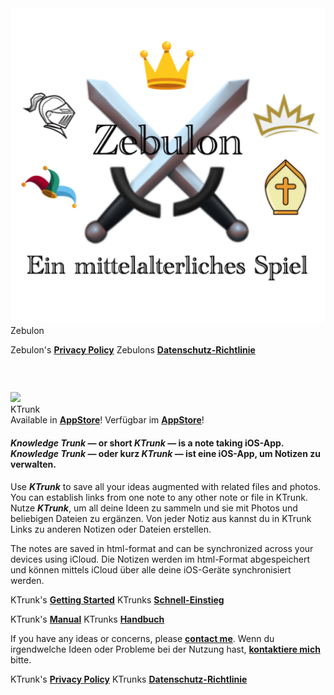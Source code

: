 <div class="logoRow">
  <div class="logoColumn logoColumnLeft"><img src="zebulon-1024.png"></div>
  <div class="logoColumn logoColumnRight">
    <div class="vCentered">
      <div class="logoTitle">Zebulon</div>
      <div class="logoDescription">
        <span class="en"></span>
        <span class="de"></span>
      </div>
    </div>
  </div>
</div>

<p>
  <span class="en"></span>
  <span class="de"></span>
</p>

<p class="hint">
  <span class="en">Zebulon's <b><a href="PrivacyPolicy.html">Privacy Policy</a></b></span>
  <span class="de">Zebulons <b><a href="PrivacyPolicy.html">Datenschutz-Richtlinie</a></b></span> 
</p> 

<h3>&nbsp;</h3>


<div class="logoRow">
  <div class="logoColumn logoColumnLeft"><img src="lzebulon-60@2x.png"></div>
  <div class="logoColumn logoColumnRight">
    <div class="vCentered">
      <div class="logoTitle">KTrunk</div>
      <div class="logoDescription">
        <span class="en">Available in <b><a href="https://apps.apple.com/de/app/ktrunk/id1543722029">AppStore</a></b>!</span>
        <span class="de">Verfügbar im <b><a href="https://apps.apple.com/de/app/ktrunk/id1543722029">AppStore</a></b>!</span>
      </div>
    </div>
  </div>
</div>

<h4>
  <span class="en"><b><i>Knowledge Trunk</i></b> — or short <b><i>KTrunk</i></b> — is a note taking iOS-App.</span>
  <span class="de"><b><i>Knowledge Trunk</i></b> — oder kurz <b><i>KTrunk</i></b> — ist eine iOS-App, um Notizen zu verwalten.</span>
</h4>

<p>
  <span class="en">Use <b><i>KTrunk</i></b> to save all your ideas augmented with related files and photos. You can establish links from one note to any other note or file in KTrunk.</span>
  <span class="de">Nutze <b><i>KTrunk</i></b>, um all deine Ideen zu sammeln und sie mit Photos und beliebigen Dateien zu ergänzen. Von jeder Notiz aus kannst du in KTrunk Links zu anderen Notizen oder Dateien erstellen.</span>
</p>
<p>
  <span class="en">The notes are saved in html-format and can be synchronized across your devices using iCloud.</span>
  <span class="de">Die Notizen werden im html-Format abgespeichert und können mittels iCloud über alle deine iOS-Geräte synchronisiert werden.</span>
</p>
<p class="hint">
  <span class="en">KTrunk's <b><a href="GettingStarted.html">Getting Started</a></b></span>
  <span class="de">KTrunks <b><a href="GettingStarted.html">Schnell-Einstieg</a></b></span> 
</p>
<p class="hint">
  <span class="en">KTrunk's <b><a href="Manual.html">Manual</a></b></span>
  <span class="de">KTrunks <b><a href="Manual.html">Handbuch</a></b></span> 
</p>
<p class="hint">
  <span class="en">If you have any ideas or concerns, please <b><a href="mailto:cl.schuetzdeller@icloud.com">contact me</a></b>.</span>
  <span class="de">Wenn du irgendwelche Ideen oder Probleme bei der Nutzung hast, <b><a href="mailto:cl.schuetzdeller@icloud.com">kontaktiere mich</a></b> bitte.</span> 
</p>
<p class="hint">
  <span class="en">KTrunk's <b><a href="PrivacyPolicy.html">Privacy Policy</a></b></span>
  <span class="de">KTrunks <b><a href="PrivacyPolicy.html">Datenschutz-Richtlinie</a></b></span> 
</p> 

<h3>&nbsp;</h3>
